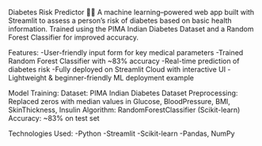 Diabetes Risk Predictor 👩‍⚕️
A machine learning–powered web app built with Streamlit to assess a person’s risk of diabetes based on basic health information. Trained using the PIMA Indian Diabetes Dataset and a Random Forest Classifier for improved accuracy.

Features:
-User-friendly input form for key medical parameters
-Trained Random Forest Classifier with ~83% accuracy
-Real-time prediction of diabetes risk
-Fully deployed on Streamlit Cloud with interactive UI
-Lightweight & beginner-friendly ML deployment example

Model Training:
Dataset: 
PIMA Indian Diabetes Dataset
Preprocessing:
Replaced zeros with median values in Glucose, BloodPressure, BMI, SkinThickness, Insulin
Algorithm: RandomForestClassifier (Scikit-learn)
Accuracy: ~83% on test set

Technologies Used:
-Python
-Streamlit
-Scikit-learn
-Pandas, NumPy
